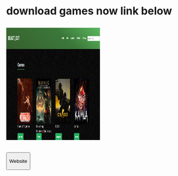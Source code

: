 <h1><p>download games now link below</p></h1>
 <img src="readme/Screenshot 2024-08-05 183352.png" height="300" width="250">
<h2><a href="https://beastcut.github.io/games/" target="_blank"><button style="cursor: pointer;"><p >Website</p></button></a> </h2>
